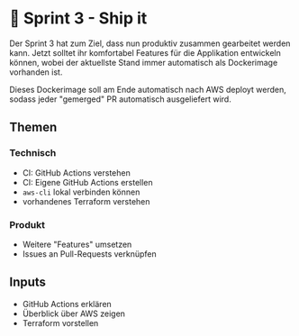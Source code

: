 # 🚢 Sprint 3 - Ship it

Der Sprint 3 hat zum Ziel, dass nun produktiv zusammen gearbeitet werden kann.
Jetzt solltet ihr komfortabel Features für die Applikation entwickeln können,
wobei der aktuellste Stand immer automatisch als Dockerimage vorhanden ist.

Dieses Dockerimage soll am Ende automatisch nach AWS deployt werden, sodass
jeder "gemerged" PR automatisch ausgeliefert wird.

## Themen

### Technisch

- CI: GitHub Actions verstehen
- CI: Eigene GitHub Actions erstellen
- `aws-cli` lokal verbinden können
- vorhandenes Terraform verstehen

### Produkt

- Weitere "Features" umsetzen
- Issues an Pull-Requests verknüpfen

## Inputs

- GitHub Actions erklären
- Überblick über AWS zeigen
- Terraform vorstellen
